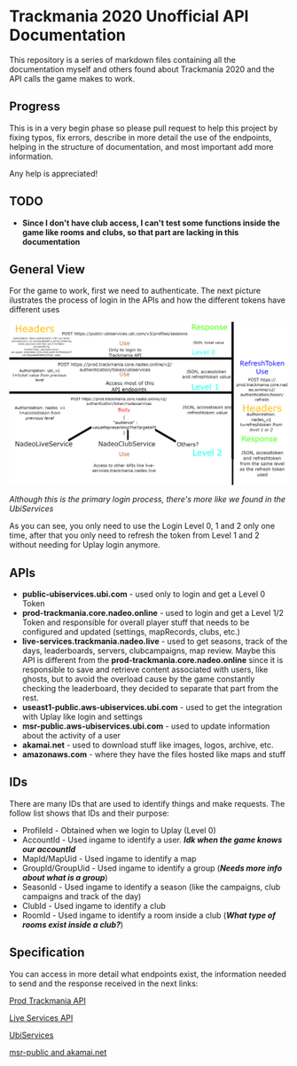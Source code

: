# Trackmania 2020 Unofficial API Documentation
This repository is a series of markdown files containing all the documentation myself and others found about Trackmania 2020 and the API calls the game makes to work.

## Progress

This is in a very begin phase so please pull request to help this project by fixing typos, fix errors, describe in more detail the use of the endpoints, helping in the structure of documentation, and most important add more information.

Any help is appreciated!

## TODO

* **Since I don't have club access, I can't test some functions inside the game like rooms and clubs, so that part are lacking in this documentation**

## General View

For the game to work, first we need to authenticate. The next picture ilustrates the process of login in the APIs and how the different tokens have different uses

![LoginProcess](loginTrackmania.png)

*Although this is the primary login process, there's more like we found in the UbiServices*

As you can see, you only need to use the Login Level 0, 1 and 2 only one time, after that you only need to refresh the token from Level 1 and 2 without needing for Uplay login anymore.

## APIs

* **public-ubiservices.ubi.com** - used only to login and get a Level 0 Token
* **prod-trackmania.core.nadeo.online** - used to login and get a Level 1/2 Token and responsible for overall player stuff that needs to be configured and updated (settings, mapRecords, clubs, etc.)
* **live-services.trackmania.nadeo.live** - used to get seasons, track of the days, leaderboards, servers, clubcampaigns, map review. Maybe this API is different from the **prod-trackmania.core.nadeo.online** since it is responsible to save and retrieve content associated with users, like ghosts, but to avoid the overload cause by the game constantly checking the leaderboard, they decided to separate that part from the rest.
* **useast1-public.aws-ubiservices.ubi.com** - used to get the integration with Uplay like login and settings
* **msr-public.aws-ubiservices.ubi.com** - used to update information about the activity of a user
* **akamai.net** - used to download stuff like images, logos, archive, etc.
* **amazonaws.com** - where they have the files hosted like maps and stuff

## IDs

There are many IDs that are used to identify things and make requests. The follow list shows that IDs and their purpose:

* ProfileId - Obtained when we login to Uplay (Level 0)
* AccountId - Used ingame to identify a user. ***Idk when the game knows our accountId***
* MapId/MapUid - Used ingame to identify a map
* GroupId/GroupUid - Used ingame to identify a group (***Needs more info about what is a group***)
* SeasonId - Used ingame to identify a season (like the campaigns, club campaigns and track of the day)
* ClubId - Used ingame to identify a club
* RoomId - Used ingame to identify a room inside a club (***What type of rooms exist inside a club?***)

## Specification

You can access in more detail what endpoints exist, the information needed to send and the response received in the next links:

[Prod Trackmania API](ProdTrackmania.md)

[Live Services API](LiveServices.md)

[UbiServices](UbiServices.md)

[msr-public and akamai.net](MSR-Akamai.md)